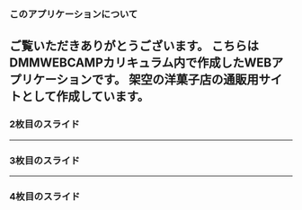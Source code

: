 
### このアプリケーションについて
ご覧いただきありがとうございます。
こちらはDMMWEBCAMPカリキュラム内で作成したWEBアプリケーションです。
架空の洋菓子店の通販用サイトとして作成しています。
---


### 2枚目のスライド


---

### 3枚目のスライド


---


### 4枚目のスライド
